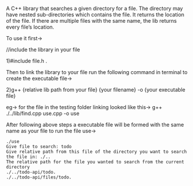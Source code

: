  A C++ library that searches a given directory for a file. The directory may have nested sub-directories which contains the file. It returns the location of the file. If there are multiple files with the same name, the lib returns every file’s location.
 
To use it first->

//include the library in your file

1)#include file.h             .

Then to link the library to your file run the following command in terminal to create the executable file->

2)g++ {relative lib path from your file} {your filename} -o {your executable file}

eg-> for the file in the testing folder linking looked like this->
g++ ./../lib/find.cpp use.cpp -o use

After following above steps a executable file will be formed with the same name as your file to run the file use->

```
./use
Give file to search: todo
Give relative path from this file of the directory you want to search the file in: ./..
The relative path for the file you wanted to search from the current directory
./../todo-api/todo.
./../todo-api/files/todo.
```
